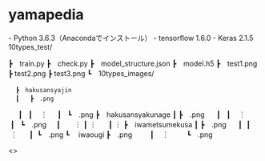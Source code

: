# yamapedia

<version>
- Python 3.6.3（Anacondaでインストール）
- tensorflow 1.6.0
- Keras 2.1.5

<directory>
10types_test/
  
  ┣　train.py
  ┣　check.py
  ┣　model_structure.json
  ┣　model.h5
  ┣　test1.png
  ┣  test2.png
  ┣  test3.png
  ┗　10types_images/
  
      ┣　hakusansyajin
      ┃   ┣　.png
      ┃   ┃    ︙
      ┃   ┗　.png
      ┣　hakusansyakunage
      ┃   ┣　.png
      ┃   ┃    ︙
      ┃   ┗　.png
      ┃        ︙
      ┃        ︙
      ┃        ︙
      ┣　iwametsumekusa
      ┃   ┣　.png
      ┃   ┃    ︙
      ┃   ┗　.png
      ┗ 　iwaougi
          ┣　.png
          ┃    ︙
          ┗　.png
  
  <>
  
